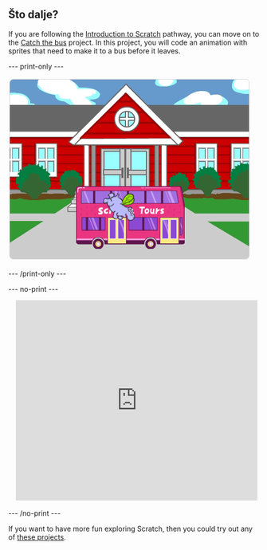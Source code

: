 ## Što dalje?

If you are following the [Introduction to Scratch](https://projects.raspberrypi.org/en/pathways/scratch-intro) pathway, you can move on to the [Catch the bus](https://projects.raspberrypi.org/en/projects/catch-the-bus) project. In this project, you will code an animation with sprites that need to make it to a bus before it leaves.

--- print-only ---

![The 'Catch the bus' project.](images/scratch-tour-bus.png)

--- /print-only ---

--- no-print ---

<div class="scratch-preview" style="margin-left: 15px;">
  <iframe allowtransparency="true" width="485" height="402" src="https://scratch.mit.edu/projects/embed/724160134/?autostart=false" frameborder="0"></iframe>
</div>

--- /no-print ---

If you want to have more fun exploring Scratch, then you could try out any of [these projects](https://projects.raspberrypi.org/en/projects?software%5B%5D=scratch&curriculum%5B%5D=%201).
